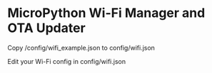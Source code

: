 # MicroPython Wi-Fi Manager and OTA Updater

Copy /config/wifi_example.json to config/wifi.json

Edit your Wi-Fi config in config/wifi.json
